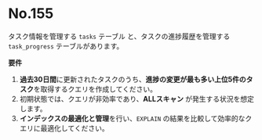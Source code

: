 # No.155

タスク情報を管理する `tasks` テーブル と、タスクの進捗履歴を管理する `task_progress` テーブルがあります。

**要件**

1. **過去30日間**に更新されたタスクのうち、**進捗の変更が最も多い上位5件のタスク**を取得するクエリを作成してください。
2. 初期状態では、クエリが非効率であり、**ALLスキャン** が発生する状況を想定します。
3. **インデックスの最適化と管理**を行い、`EXPLAIN` の結果を比較して効率的なクエリに最適化してください。

